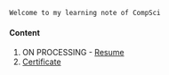 ```
Welcome to my learning note of CompSci
```

#### Content
1. ON PROCESSING - [Resume](https://menghan-cmh.github.io/Resume_MenghanChen2022.pdf "profile")
2. [Certificate](https://menghan-cmh.github.io/Coursera-Learning-Record/ "Coursera")

